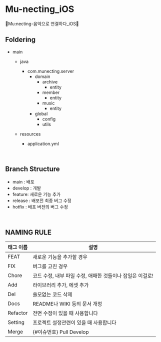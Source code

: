 # Mu-necting_iOS
🎵Mu:necting-음악으로 연결하다_iOS🍎<br/>

## Foldering
- main
  - java
    - com.munecting.server
      - domain
        - archive 
          - entity 
        - member
          - entity
        - music
          - entity
      - global
        - config
        - utils
            
  - resources
    - application.yml

<br/>

## Branch Structure
- main : 배포
- develop : 개발
- feature: 새로운 기능 추가
- release : 배포전 최종 버그 수정
- hotfix : 배포 버전의 버그 수정

<br/>

## NAMING RULE

|태그 이름|설명|
|---------|-----------------|
|FEAT|새로운 기능을 추가할 경우|
|FIX|버그를 고친 경우|
|Chore|코드 수정, 내부 파일 수정, 애매한 것들이나 잡일은 이걸로!|
|Add|라이브러리 추가, 에셋 추가|
|Del|쓸모없는 코드 삭제|
|Docs|README나 WIKI 등의 문서 개정|
|Refactor|전면 수정이 있을 때 사용합니다|
|Setting|프로젝트 설정관련이 있을 때 사용합니다|
|Merge|{#이슈번호} Pull Develop|










